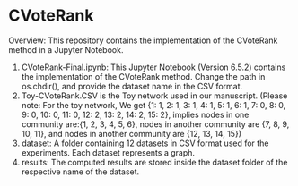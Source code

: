 # CVoteRank
Overview: This repository contains the implementation of the CVoteRank method in a Jupyter Notebook.

 1. CVoteRank-Final.ipynb: This Jupyter Notebook (Version 6.5.2) contains the implementation of the CVoteRank method. Change the path in os.chdir(), and provide the dataset name in the CSV format.
 2. Toy-CVoteRank.CSV is the Toy network used in our manuscript. (Please note: For the toy network, We get {1: 1, 2: 1, 3: 1, 4: 1, 5: 1, 6: 1, 7: 0, 8: 0, 9: 0, 10: 0, 11: 0, 12: 2, 13: 2, 14: 2, 15: 2}, implies nodes in one community are:{1, 2, 3, 4, 5, 6}, nodes in another community are {7, 8, 9, 10, 11}, and nodes in another community are {12, 13, 14, 15})
 3. dataset: A folder containing 12 datasets in CSV format used for the experiments. Each dataset represents a graph.
 4. results: The computed results are stored inside the dataset folder of the respective name of the dataset.
